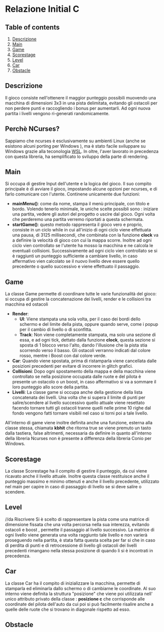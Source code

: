 # Relazione Initial C

## Table of contents
1. [ Descrizione ](#Descrizione)
2. [ Main ](#Main)  
3. [ Game ](#Game)
4. [ Scorestage ](#Scorestage)
5. [ Level ](#Level)
6. [ Car ](#Car)
7. [ Obstacle ](#Obstacle)

## Descrizione
Il gioco consiste nell'ottenere il maggior punteggio possibili muovendo una macchina di dimensioni 3x3 in una pista delimitata, evitando gli ostacoli per non perdere punti e raccogliendo i bonus per aumentarli. Ad ogni nuova partita i livelli vengono ri-generati randomicamente.

## Perchè NCurses?
Sappiamo che ncurses è esclusivamente su ambienti Linux (anche se esistono alcuni porting per Windows ), ma è stato facile sviluppare su Windows grazie alla teconologia [WSL](https://docs.microsoft.com/it-it/windows/wsl/install-win10). In oltre, l'aver lavorato in precedenza con questa libreria, ha semplificato lo sviluppo della parte di rendering.

## Main
Si occupa di gestire Input dell'utente e la logica del gioco. Il suo compito principale è di avviare il gioco, impostando alcune opzioni per ncurses, e di farlo comunicare con l'utente. Continene unicamente due funzioni:
* **mainMenu()**: come da nome, stampa il menù principale, con titolo e bordo. Volendo tenerlo minimale, le uniche scelte possibli sono : iniziare una partita, vedere gli autori del progetto o uscire dal gioco. Ogni volta che perderemo una partita verremo riportati a questa schermata.
* **startGame()**: questo metodo rappresenta il gioco vero e proprio, consiste in un ciclo while in cui all'inizio di ogni ciclo viene effettuata una pausa, di 3125 millisecondi, che combinata con la funzione **clock** va a definire la velocità di gioco con cui la mappa scorre. Inoltre ad ogni ciclo vien controllato se l'utente ha mosso la macchina e ne calcola le eventuali collisioni. Successivamente ad ogni ciclo vien controllato se si è raggiunti un punteggio sufficiente a cambiare livello, in caso affermativo vien calcolato se il nuovo livello deve essere quello precedente o quello successivo e viene effettuato il passaggio.

## Game
La classe Game permette di coordinare tutte le varie funzionalità del gioco: si occupa di gestire la concatenazione dei livelli, render e le collisioni tra macchina ed ostacoli
* **Render**: 
  * **UI**: Viene stampata una sola volta, per il caso dei bordi dello schermo e del limite della pista, oppure quando serve, come i popup per il cambio di livello o di sconfitta.
  * **Track**: Non viene completamente stampata, ma solo una sezione di essa, e ad ogni tick, dettato dalla funzione **clock**, questa sezione si sposta di 1 blocco verso l'alto, dando l'illusione che la pista stia scorrendo verso il basso. Gli ostacoli verranno indicati dal colore rosso, mentre i Boost con dal colore verde.
* **Car**: Quando viene spostata, prima di ristamparla viene cancellata dalle posizioni precedenti per evitare di incorrere in glitch grafici.
* **Collisioni**: Dopo ogni spostamento della mappa e della macchina viene controllato se nella posizione occupata dalle ruote e del pilota è presente un ostacolo o un boost, in caso affermativo si va a sommare il loro punteggio allo score della partita.
* **Livelli**: La classe game si occupa anche della gestione della lista concatenata dei livelli. Una volta che si supera il limite di punti per salire/scendere al livello successivo quello attuale viene resettato facendo tornare tutti gli ostacoli tranne quelli nelle prime 10 righe dal fondo vengono fatti tornare visibili nel caso si torni poi a tale livello.

All'interno di game viene inoltre definita anche una funzione, esterna alla classe stessa, chiamata __kbhit__ che ritorna true se viene premuto un tasto dalla tastiera, false altrimenti, necessaria da definire in quanto all'interno della libreria Ncurses non è presente a differenza della libreria Conio per Windows.

## Scorestage
La classe Scorestage ha il compito di gestire il punteggio, da cui viene ricavato anche il livello attuale. Inoltre questa classe restituisce anche il punteggio massimo e minimo ottenuti e anche il livello precedente, utilizzato nel main per capire in caso di passaggio di livello se si deve salire o scendere.


## Level
//da Riscrivere
Si è scelto di rappresentare la pista come una matrice di dimensione fissata che una volta percorsa nella sua interezza, evitando ostacoli e boost , permette il passaggio al livello successivo. La matrice di ogni livello viene generata una volta raggiunto tale livello e non varierà proseguendo nella partita, è stata fatta questa scelta per far si che in caso di perdita di punti e di retrocessione di livello gli ostacoli dei livelli precedenti rimangano nella stessa posizione di quando li si è incontrati in precedenza. 

## Car
La classe Car ha il compito di inizializzare la macchina, permette di stamparla ed eliminarla dallo schermo o di cambiarne le coordinate. Al suo interno viene definita la struttura "posizione" che viene poi utilizzata nell' unico attributo privato della classe : __posizione c__ che corrisponde alle coordinate del pilota dell'auto da cui poi si può facilmente risalire anche a quelle delle ruote che si trovano in diagonale rispetto ad esso.

## Obstacle
